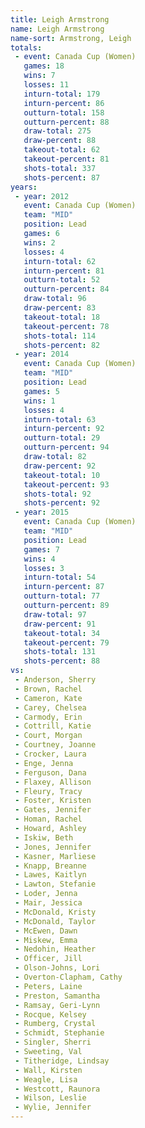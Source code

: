 ```yaml
---
title: Leigh Armstrong
name: Leigh Armstrong
name-sort: Armstrong, Leigh
totals:
 - event: Canada Cup (Women)
   games: 18
   wins: 7
   losses: 11
   inturn-total: 179
   inturn-percent: 86
   outturn-total: 158
   outturn-percent: 88
   draw-total: 275
   draw-percent: 88
   takeout-total: 62
   takeout-percent: 81
   shots-total: 337
   shots-percent: 87
years:
 - year: 2012
   event: Canada Cup (Women)
   team: "MID"
   position: Lead
   games: 6
   wins: 2
   losses: 4
   inturn-total: 62
   inturn-percent: 81
   outturn-total: 52
   outturn-percent: 84
   draw-total: 96
   draw-percent: 83
   takeout-total: 18
   takeout-percent: 78
   shots-total: 114
   shots-percent: 82
 - year: 2014
   event: Canada Cup (Women)
   team: "MID"
   position: Lead
   games: 5
   wins: 1
   losses: 4
   inturn-total: 63
   inturn-percent: 92
   outturn-total: 29
   outturn-percent: 94
   draw-total: 82
   draw-percent: 92
   takeout-total: 10
   takeout-percent: 93
   shots-total: 92
   shots-percent: 92
 - year: 2015
   event: Canada Cup (Women)
   team: "MID"
   position: Lead
   games: 7
   wins: 4
   losses: 3
   inturn-total: 54
   inturn-percent: 87
   outturn-total: 77
   outturn-percent: 89
   draw-total: 97
   draw-percent: 91
   takeout-total: 34
   takeout-percent: 79
   shots-total: 131
   shots-percent: 88
vs:
 - Anderson, Sherry
 - Brown, Rachel
 - Cameron, Kate
 - Carey, Chelsea
 - Carmody, Erin
 - Cottrill, Katie
 - Court, Morgan
 - Courtney, Joanne
 - Crocker, Laura
 - Enge, Jenna
 - Ferguson, Dana
 - Flaxey, Allison
 - Fleury, Tracy
 - Foster, Kristen
 - Gates, Jennifer
 - Homan, Rachel
 - Howard, Ashley
 - Iskiw, Beth
 - Jones, Jennifer
 - Kasner, Marliese
 - Knapp, Breanne
 - Lawes, Kaitlyn
 - Lawton, Stefanie
 - Loder, Jenna
 - Mair, Jessica
 - McDonald, Kristy
 - McDonald, Taylor
 - McEwen, Dawn
 - Miskew, Emma
 - Nedohin, Heather
 - Officer, Jill
 - Olson-Johns, Lori
 - Overton-Clapham, Cathy
 - Peters, Laine
 - Preston, Samantha
 - Ramsay, Geri-Lynn
 - Rocque, Kelsey
 - Rumberg, Crystal
 - Schmidt, Stephanie
 - Singler, Sherri
 - Sweeting, Val
 - Titheridge, Lindsay
 - Wall, Kirsten
 - Weagle, Lisa
 - Westcott, Raunora
 - Wilson, Leslie
 - Wylie, Jennifer
---
```

